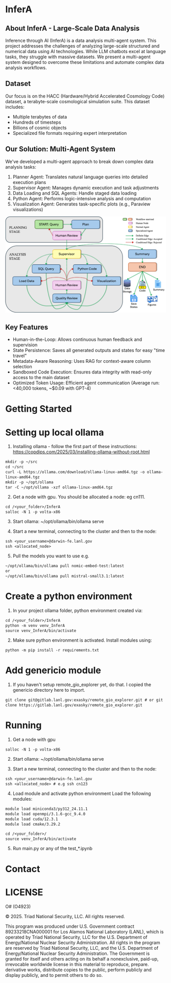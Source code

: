 # InferA

## About InferA - Large-Scale Data Analysis
Inference through AI (InferA) is a data analysis multi-agent system. This project addresses the challenges of analyzing large-scale structured and numerical data using AI technologies. While LLM chatbots excel at language tasks, they struggle with massive datasets. We present a multi-agent system designed to overcome these limitations and automate complex data analysis workflows.

## Dataset

Our focus is on the HACC (Hardware/Hybrid Accelerated Cosmology Code) dataset, a terabyte-scale cosmological simulation suite. This dataset includes:
- Multiple terabytes of data
- Hundreds of timesteps
- Billions of cosmic objects
- Specialized file formats requiring expert interpretation

## Our Solution: Multi-Agent System

We've developed a multi-agent approach to break down complex data analysis tasks:
1. Planner Agent: Translates natural language queries into detailed execution plans
2. Supervisor Agent: Manages dynamic execution and task adjustments
3. Data Loading and SQL Agents: Handle staged data loading
4. Python Agent: Performs logic-intensive analysis and computation
5. Visualization Agent: Generates task-specific plots (e.g., Paraview visualizations)

![alt text](infera-workflow.png "Infera Workflow")

## Key Features
- Human-in-the-Loop: Allows continuous human feedback and supervision
- State Persistence: Saves all generated outputs and states for easy "time travel"
- Metadata-Aware Reasoning: Uses RAG for context-aware column selection
- Sandboxed Code Execution: Ensures data integrity with read-only access to the main dataset
- Optimized Token Usage: Efficient agent communication (Average run: <40,000 tokens, ~$0.09 with GPT-4)

# Getting Started

# Setting up local ollama

1. Installing ollama - follow the first part of these instructions: 
https://copdips.com/2025/03/installing-ollama-without-root.html
```
mkdir -p ~/src
cd ~/src
curl -L https://ollama.com/download/ollama-linux-amd64.tgz -o ollama-linux-amd64.tgz
mkdir -p ~/opt/ollama
tar -C ~/opt/ollama -xzf ollama-linux-amd64.tgz
```

2. Get a node with gpu. You should be allocated a node: eg cn111.
```
cd /<your_folder>/InferA
salloc -N 1 -p volta-x86
```

3. Start ollama: ~/opt/ollama/bin/ollama serve

4. Start a new terminal, connecting to the cluster and then to the node:
```
ssh <your_username>@darwin-fe.lanl.gov
ssh <allocated_node>
```

5. Pull the models you want to use e.g.
```
~/opt/ollama/bin/ollama pull nomic-embed-test:latest
or
~/opt/ollama/bin/ollama pull mistral-small3.1:latest
```

# Create a python environment

1. In your project ollama folder, python environment created via:
```
cd /<your_folder>/InferA
python -m venv venv_InferA
source venv_InferA/bin/activate
```

2. Make sure python environment is activated. Install modules using:
```
python -m pip install -r requirements.txt
```

# Add genericio module

1. If you haven't setup remote_gio_explorer yet, do that. I copied the genericio directory here to import.
```
git clone git@gitlab.lanl.gov:exasky/remote_gio_explorer.git # or git clone https://gitlab.lanl.gov/exasky/remote_gio_explorer.git 
```

# Running

1. Get a node with gpu
```
salloc -N 1 -p volta-x86
```

2. Start ollama: ~/opt/ollama/bin/ollama serve

3. Start a new terminal, connecting to the cluster and then to the node:
```
ssh <your_username>@darwin-fe.lanl.gov
ssh <allocated_node> # e.g ssh cn123
```

4. Load module and activate python environment
Load the following modules:

```
module load miniconda3/py312_24.11.1
module load openmpi/3.1.6-gcc_9.4.0
module load cuda/12.3.1 
module load cmake/3.29.2
```

```
cd /<your_folder>/
source venv_InferA/bin/activate
```

5. Run main.py or any of the test_*.ipynb

# Contact



# LICENSE

O# (O4923)

© 2025. Triad National Security, LLC. All rights reserved.

This program was produced under U.S. Government contract 89233218CNA000001 for Los Alamos National Laboratory (LANL), which is operated by Triad National Security, LLC for the U.S. Department of Energy/National Nuclear Security Administration. All rights in the program are reserved by Triad National Security, LLC, and the U.S. Department of Energy/National Nuclear Security Administration. The Government is granted for itself and others acting on its behalf a nonexclusive, paid-up, irrevocable worldwide license in this material to reproduce, prepare. derivative works, distribute copies to the public, perform publicly and display publicly, and to permit others to do so.
